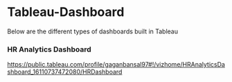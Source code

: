 # Tableau-Dashboard
Below are the different types of dashboards built in Tableau

### HR Analytics Dashboard 
https://public.tableau.com/profile/gaganbansal97#!/vizhome/HRAnalyticsDashboard_16110737472080/HRDashboard

